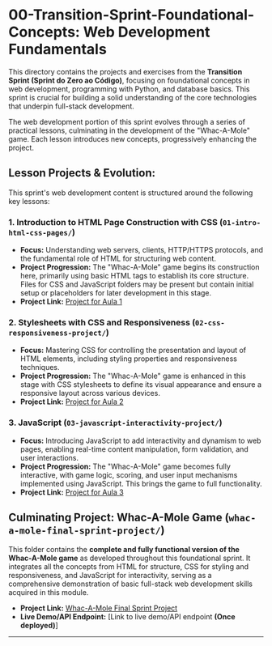 # 00-Transition-Sprint-Foundational-Concepts: Web Development Fundamentals

This directory contains the projects and exercises from the **Transition Sprint (Sprint do Zero ao Código)**, focusing on foundational concepts in web development, programming with Python, and database basics. This sprint is crucial for building a solid understanding of the core technologies that underpin full-stack development.

The web development portion of this sprint evolves through a series of practical lessons, culminating in the development of the "Whac-A-Mole" game. Each lesson introduces new concepts, progressively enhancing the project.

## Lesson Projects & Evolution:

This sprint's web development content is structured around the following key lessons:

### 1. Introduction to HTML Page Construction with CSS (`01-intro-html-css-pages/`)
* **Focus:** Understanding web servers, clients, HTTP/HTTPS protocols, and the fundamental role of HTML for structuring web content.
* **Project Progression:** The "Whac-A-Mole" game begins its construction here, primarily using basic HTML tags to establish its core structure. Files for CSS and JavaScript folders may be present but contain initial setup or placeholders for later development in this stage.
* **Project Link:** [Project for Aula 1](01-intro-html-css-pages/README.md)

### 2. Stylesheets with CSS and Responsiveness (`02-css-responsiveness-project/`)
* **Focus:** Mastering CSS for controlling the presentation and layout of HTML elements, including styling properties and responsiveness techniques.
* **Project Progression:** The "Whac-A-Mole" game is enhanced in this stage with CSS stylesheets to define its visual appearance and ensure a responsive layout across various devices.
* **Project Link:** [Project for Aula 2](02-css-responsiveness-project/README.md)

### 3. JavaScript (`03-javascript-interactivity-project/`)
* **Focus:** Introducing JavaScript to add interactivity and dynamism to web pages, enabling real-time content manipulation, form validation, and user interactions.
* **Project Progression:** The "Whac-A-Mole" game becomes fully interactive, with game logic, scoring, and user input mechanisms implemented using JavaScript. This brings the game to full functionality.
* **Project Link:** [Project for Aula 3](03-javascript-interactivity-project/README.md)

## Culminating Project: Whac-A-Mole Game (`whac-a-mole-final-sprint-project/`)

This folder contains the **complete and fully functional version of the Whac-A-Mole game** as developed throughout this foundational sprint. It integrates all the concepts from HTML for structure, CSS for styling and responsiveness, and JavaScript for interactivity, serving as a comprehensive demonstration of basic full-stack web development skills acquired in this module.

* **Project Link:** [Whac-A-Mole Final Sprint Project](whac-a-mole-final-sprint-project/README.md)
* **Live Demo/API Endpoint:** [Link to live demo/API endpoint **(Once deployed)**]

---
